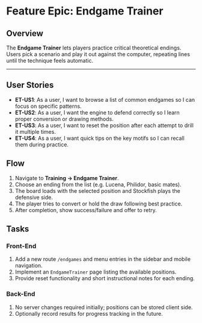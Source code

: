 # Feature Epic: Endgame Trainer

## Overview

The **Endgame Trainer** lets players practice critical theoretical endings.
Users pick a scenario and play it out against the computer, repeating lines
until the technique feels automatic.

---

## User Stories

- **ET-US1**: As a user, I want to browse a list of common endgames so I can focus on specific patterns.
- **ET-US2**: As a user, I want the engine to defend correctly so I learn proper conversion or drawing methods.
- **ET-US3**: As a user, I want to reset the position after each attempt to drill it multiple times.
- **ET-US4**: As a user, I want quick tips on the key motifs so I can recall them during practice.

## Flow

1. Navigate to **Training → Endgame Trainer**.
2. Choose an ending from the list (e.g. Lucena, Philidor, basic mates).
3. The board loads with the selected position and Stockfish plays the defensive side.
4. The player tries to convert or hold the draw following best practice.
5. After completion, show success/failure and offer to retry.

## Tasks

### Front-End

1. Add a new route `/endgames` and menu entries in the sidebar and mobile navigation.
2. Implement an `EndgameTrainer` page listing the available positions.
3. Provide reset functionality and short instructional notes for each ending.

### Back-End

1. No server changes required initially; positions can be stored client side.
2. Optionally record results for progress tracking in the future.
